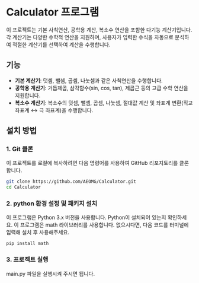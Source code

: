 # Calculator 프로그램

이 프로젝트는 기본 사칙연산, 공학용 계산, 복소수 연산을 포함한 다기능 계산기입니다. 각 계산기는 다양한 수학적 연산을 지원하며, 사용자가 입력한 수식을 자동으로 분석하여 적절한 계산기를 선택하여 계산을 수행합니다.

## 기능
- **기본 계산기**: 덧셈, 뺄셈, 곱셈, 나눗셈과 같은 사칙연산을 수행합니다.
- **공학용 계산기**: 거듭제곱, 삼각함수(sin, cos, tan), 제곱근 등의 고급 수학 연산을 지원합니다.
- **복소수 계산기**: 복소수의 덧셈, 뺄셈, 곱셈, 나눗셈, 절대값 계산 및 좌표계 변환(직교 좌표계 ↔ 극 좌표계)을 수행합니다.

## 설치 방법

### 1. Git 클론
이 프로젝트를 로컬에 복사하려면 다음 명령어를 사용하여 GitHub 리포지토리를 클론합니다.

```bash
git clone https://github.com/AEOMG/Calculator.git
cd Calculator
```

### 2. python 환경 설정 및 패키지 설치

이 프로그램은 Python 3.x 버전을 사용합니다. Python이 설치되어 있는지 확인하세요.
이 프로그램은 math 라이브러리를 사용합니다. 없으시다면, 다음 코드를 터미널에 입력해 설치 후 사용해주세요.
```
pip install math
```

### 3. 프로젝트 실행

main.py 파일을 실행시켜 주시면 됩니다.
